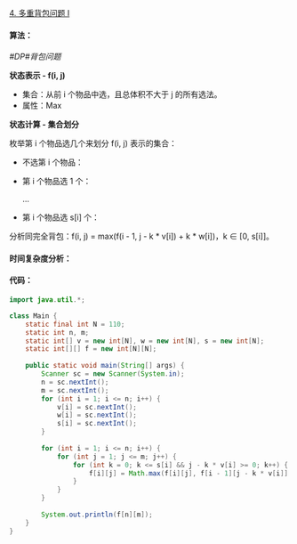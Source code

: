 [4. 多重背包问题 I](https://www.acwing.com/problem/content/4/)

#### 算法：

*#DP#背包问题*

**状态表示 - f(i, j)**

- 集合：从前 i 个物品中选，且总体积不大于 j 的所有选法。
- 属性：Max

**状态计算 - 集合划分**

枚举第 i 个物品选几个来划分 f(i, j) 表示的集合：

- 不选第 i 个物品：

- 第 i 个物品选 1 个：

  ...

- 第 i 个物品选 s[i] 个：

分析同完全背包：f(i, j) = max(f(i - 1, j - k * v[i]) + k * w[i])，k ∈ [0, s[i]]。

#### 时间复杂度分析：



#### 代码：

```java
import java.util.*;

class Main {
    static final int N = 110;
    static int n, m;
    static int[] v = new int[N], w = new int[N], s = new int[N];
    static int[][] f = new int[N][N];
    
    public static void main(String[] args) {
        Scanner sc = new Scanner(System.in);
        n = sc.nextInt();
        m = sc.nextInt();
        for (int i = 1; i <= n; i++) {
            v[i] = sc.nextInt();
            w[i] = sc.nextInt();
            s[i] = sc.nextInt();
        }
        
        for (int i = 1; i <= n; i++) {
            for (int j = 1; j <= m; j++) {
                for (int k = 0; k <= s[i] && j - k * v[i] >= 0; k++) {
                    f[i][j] = Math.max(f[i][j], f[i - 1][j - k * v[i]] + k * w[i]);
                }
            }
        }
        
        System.out.println(f[n][m]);
    }
}
```

